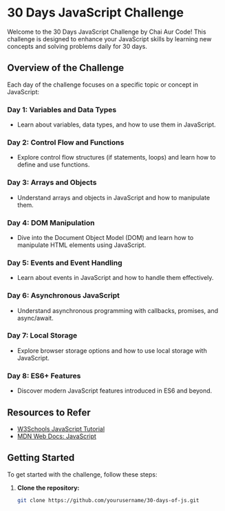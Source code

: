 # 30 Days JavaScript Challenge

Welcome to the 30 Days JavaScript Challenge by Chai Aur Code! This challenge is designed to enhance your JavaScript skills by learning new concepts and solving problems daily for 30 days.

## Overview of the Challenge

Each day of the challenge focuses on a specific topic or concept in JavaScript:

### Day 1: Variables and Data Types
- Learn about variables, data types, and how to use them in JavaScript.

### Day 2: Control Flow and Functions
- Explore control flow structures (if statements, loops) and learn how to define and use functions.

### Day 3: Arrays and Objects
- Understand arrays and objects in JavaScript and how to manipulate them.

### Day 4: DOM Manipulation
- Dive into the Document Object Model (DOM) and learn how to manipulate HTML elements using JavaScript.

### Day 5: Events and Event Handling
- Learn about events in JavaScript and how to handle them effectively.

### Day 6: Asynchronous JavaScript
- Understand asynchronous programming with callbacks, promises, and async/await.

### Day 7: Local Storage
- Explore browser storage options and how to use local storage with JavaScript.

### Day 8: ES6+ Features
- Discover modern JavaScript features introduced in ES6 and beyond.

## Resources to Refer

- [W3Schools JavaScript Tutorial](https://www.w3schools.com/js/)
- [MDN Web Docs: JavaScript](https://developer.mozilla.org/en-US/docs/Web/JavaScript)

## Getting Started

To get started with the challenge, follow these steps:

1. **Clone the repository:**
   ```bash
   git clone https://github.com/yourusername/30-days-of-js.git
